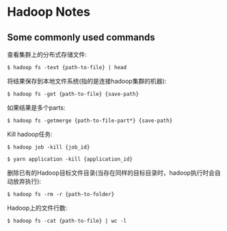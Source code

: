 # Hadoop Notes


## Some commonly used commands

查看集群上的分布式存储文件: 
```shell
$ hadoop fs -text {path-to-file} | head
```

将结果保存到本地文件系统(指的是连接hadoop集群的机器): 
```shell
$ hadoop fs -get {path-to-file} {save-path}
```
如果结果是多个parts: 
```shell
$ hadoop fs -getmerge {path-to-file-part*} {save-path}
```

Kill hadoop任务: 
```shell
$ hadoop job -kill {job_id}

$ yarn application -kill {application_id}
```

删除已有的Hadoop目标文件目录(当存在同样的目标目录时，hadoop执行时会自动放弃执行): 
```shell
$ hadoop fs -rm -r {path-to-folder}
```

Hadoop上的文件行数: 
```shell
$ hadoop fs -cat {path-to-file} | wc -l
```


